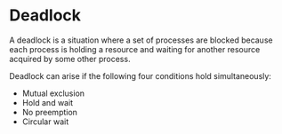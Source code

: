 # Deadlock

A deadlock is a situation where a set of processes are blocked because each process is holding a resource and waiting for another resource acquired by some other process. 

Deadlock can arise if the following four conditions hold simultaneously:
- Mutual exclusion
- Hold and wait
- No preemption
- Circular wait
